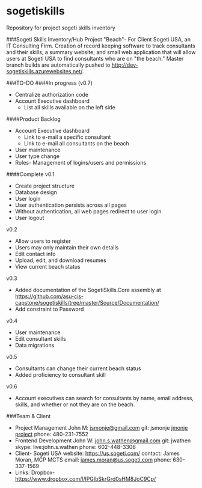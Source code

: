 sogetiskills
============
Repository for project sogeti skills inventory

###Sogeti Skills Inventory/Hub
Project "Beach"- For Client Sogeti USA, an IT Consulting Firm. Creation of record keeping software to track consultants and their skills; a summary website; and small web application that will allow users at Sogeti USA to find consultants who are on "the beach."  Master branch builds are automatically pushed to http://dev-sogetiskills.azurewebsites.net/.

###TO-DO
####In progress (v0.7)
	
  * Centralize authorization code
  * Account Executive dashboard
    * List all skills available on the left side

####Product Backlog
  * Account Executive dashboard
    * Link to e-mail a specific consultant
    * Link to e-mail all consultants on the beach  
  * User maintenance
  * User type change
  * Roles- Management of logins/users and permissions  

####Complete
v0.1

  * Create project structure
  * Database design
  * User login
  * User authentication persists across all pages
  * Without authentication, all web pages redirect to user login
  * User logout

v0.2

  * Allow users to register
  * Users may only maintain their own details
  * Edit contact info
  * Upload, edit, and download resumes
  * View current beach status

v0.3

  * Added documentation of the SogetiSkills.Core assembly at https://github.com/asu-cis-capstone/sogetiskills/tree/master/Source/Documentation/
  * Add constraint to Password

v0.4

  * User maintenance
  * Edit consultant skills
  * Data migrations

v0.5

  * Consultants can change their current beach status
  * Added proficiency to consultant skill

v0.6

  * Account executives can search for consultants by name, email address, skills, and whether or not they are on the beach.

###Team & Client
- Project Management
  John M: jsmonje@gmail.com 
    git: jsmonje
    [jmonje project](https://github.com/jsmonje/Personal-Project)
    phone: 480-231-7552
- Frontend Development
  John W: john.s.wathen@gmail.com
    git: jwathen
    skype: live:john.s.wathen
    phone: 602-448-3306
- Client- Sogeti USA 
    website: https://us.sogeti.com/
    contact: James Moran, MCP MCTS
      email: james.moran@us.sogeti.com
      phone: 630-337-1569
- Links:
  Dropbox- https://www.dropbox.com/l/lPGIbSkrGrd0sHM8JoC9Cp/
